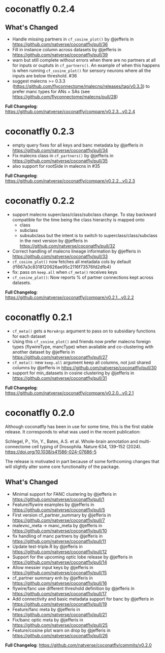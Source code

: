 # coconatfly 0.2.4
## What's Changed
* Handle missing partners in `cf_cosine_plot()` by @jefferis in https://github.com/natverse/coconatfly/pull/36
* Fill in instance column across datasets by @jefferis in https://github.com/natverse/coconatfly/pull/39
* warn but still complete without errors when there are no partners at all for
  inputs or ouptuts in `cf_partners()`. An example of when this happens is when
  running `cf_cosine_plot()` for sensory neurons where all the inputs are below
  threshold. #36
* suggest malecns >= 0.3.3 (https://github.com/flyconnectome/malecns/releases/tag/v0.3.3) 
  to prefer manc types for ANs + SAs (see https://github.com/flyconnectome/malecns/pull/28)

**Full Changelog**: https://github.com/natverse/coconatfly/compare/v0.2.3...v0.2.4


# coconatfly 0.2.3

* empty query fixes for all keys and banc metadata by @jefferis in https://github.com/natverse/coconatfly/pull/34
* Fix malecns class in `cf_partners()` by @jefferis in https://github.com/natverse/coconatfly/pull/35
* also support for rootSide in malecns in #35

**Full Changelog**: https://github.com/natverse/coconatfly/compare/v0.2.2...v0.2.3


# coconatfly 0.2.2

* support malecns superclass/class/subclass change. To stay backward compatible 
  for the time being the class hierarchy is mapped onto
  - class
  - subclass
  - subsubclass
  but the intent is to switch to superclass/class/subclass in the next version
  by @jefferis in https://github.com/natverse/coconatfly/pull/32
* Correct handling of malecns lineage information by @jefferis in https://github.com/natverse/coconatfly/pull/33
* `cf_cosine_plot()` now fetches all metadata cols by default (f1667a3c8318120626ae95c2116f73576fd2dfb4)
* fix: pass on `keep.all` when `cf_meta()` receives keys
* `cf_cosine_plot()`: Now reports % of partner connections kept across datasets.

**Full Changelog**: https://github.com/natverse/coconatfly/compare/v0.2.1...v0.2.2


# coconatfly 0.2.1

* `cf_meta()` gets a `MoreArgs` argument to pass on to subsidiary functions for 
  each dataset
* Using this `cf_cosine_plot()` and friends now prefer malecns foreign types 
  (flywireType, mancType) when available and co-clustering with another dataset
  by @jefferis in https://github.com/natverse/coconatfly/pull/27
* `cf_meta()`: new `keep.all` argument keep all columns, not just shared columns
  by @jefferis in https://github.com/natverse/coconatfly/pull/30
* support for min_datasets in cosine clustering 
  by @jefferis in https://github.com/natverse/coconatfly/pull/31

**Full Changelog**: https://github.com/natverse/coconatfly/compare/v0.2.0...v0.2.1


# coconatfly 0.2.0

Although coconatfly has been in use for some time, this is the first stable 
release. It corresponds to what was used in the recent publication:

Schlegel, P., Yin, Y., Bates, A.S. et al. 
Whole-brain annotation and multi-connectome cell typing of Drosophila. 
Nature 634, 139–152 (2024). https://doi.org/10.1038/s41586-024-07686-5

The release is motivated in part because of some forthcoming changes that will
slightly alter some core functionality of the package.

## What's Changed
* Minimal support for FANC clustering by @jefferis in https://github.com/natverse/coconatfly/pull/1
* Feature/flywire examples by @jefferis in https://github.com/natverse/coconatfly/pull/5
* First version cf_partner_summary by @jefferis in https://github.com/natverse/coconatfly/pull/7
* malevnc_meta -> manc_meta by @jefferis in https://github.com/natverse/coconatfly/pull/10
* fix handling of manc partners by @jefferis in https://github.com/natverse/coconatfly/pull/11
* Update test-triple.R by @jefferis in https://github.com/natverse/coconatfly/pull/12
* Support for the upcoming optic lobe release by @jefferis in https://github.com/natverse/coconatfly/pull/14
* Allow messier input keys by @jefferis in https://github.com/natverse/coconatfly/pull/15
* cf_partner summary enh by @jefferis in https://github.com/natverse/coconatfly/pull/16
* flywire/fanc use different threshold definition by @jefferis in https://github.com/natverse/coconatfly/pull/17
* Add connectivity and basic metadata support for banc by @jefferis in https://github.com/natverse/coconatfly/pull/19
* Feature/fanc meta by @jefferis in https://github.com/natverse/coconatfly/pull/21
* Fix/banc optic meta by @jefferis in https://github.com/natverse/coconatfly/pull/25
* Feature/cosine plot warn on drop by @jefferis in https://github.com/natverse/coconatfly/pull/26


**Full Changelog**: https://github.com/natverse/coconatfly/commits/v0.2.0
